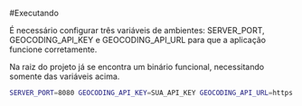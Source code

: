 #Executando

É necessário configurar três variáveis de ambientes: SERVER_PORT, GEOCODING_API_KEY e GEOCODING_API_URL para que
a aplicação funcione corretamente.

Na raiz do projeto já se encontra um binário funcional, necessitando somente das variáveis acima.

```bash
SERVER_PORT=8080 GEOCODING_API_KEY=SUA_API_KEY GEOCODING_API_URL=https://maps.googleapis.com/maps/api/geocode/json ./calindra 
```